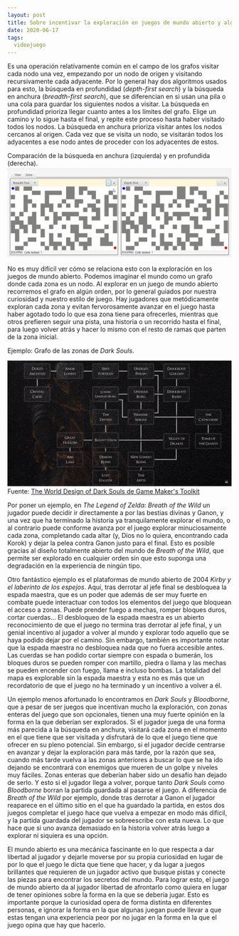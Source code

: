 ```yaml
---
layout: post
title: Sobre incentivar la exploración en juegos de mundo abierto y algoritmos para recorrer grafos 
date: 2020-06-17
tags:
  videojuego
---
```

Es una operación relativamente común en el campo de los grafos visitar cada nodo una vez, empezando por un nodo de origen y visitando recursivamente cada adyacente. Por lo general hay dos algoritmos usados para esto, la búsqueda en profundidad (*depth-first search*) y la búsqueda en anchura (*breadth-first search*), que se diferencian en si usan una pila o una cola para guardar los siguientes nodos a visitar. La búsqueda en profundidad prioriza llegar cuanto antes a los límites del grafo. Elige un camino y lo sigue hasta el final, y repite este proceso hasta haber visitado todos los nodos. La búsqueda en anchura prioriza visitar antes los nodos cercanos al origen. Cada vez que se visita un nodo, se visitarán todos los adyacentes a ese nodo antes de proceder con los adyacentes de estos.

Comparación de la búsqueda en anchura (izquierda) y en profundida (derecha).
![Comparación de algoritmos de recorrer grafo](/images/graph-traversal.gif)

No es muy difícil ver cómo se relaciona esto con la exploración en los juegos de mundo abierto. Podemos imaginar el mundo como un grafo donde cada zona es un nodo. Al explorar en un juego de mundo abierto recorremos el grafo en algún orden, por lo general guiados por nuestra curiosidad y nuestro estilo de juego. Hay jugadores que metódicamente exploran cada zona y evitan fervorosamente avanzar en el juego hasta haber agotado todo lo que esa zona tiene para ofrecerles, mientras que otros prefieren seguir una pista, una historia o un recorrido hasta el final, para luego volver atrás y hacer lo mismo con el resto de ramas que parten de la zona inicial.

Ejemplo: Grafo de las zonas de *Dark Souls*.

![Grafo de zonas de Dark Souls](/images/grafo-dark-souls-gmtk.png)
Fuente: [The World Design of Dark Souls de Game Maker's Toolkit](https://www.youtube.com/watch?v=QhWdBhc3Wjc)

Por poner un ejemplo, en *The Legend of Zelda: Breath of the Wild* un jugador puede decidir ir directamente a por las bestias divinas y Ganon, y una vez que ha terminado la historia ya tranquilamente explorar el mundo, o al contrario puede conforme avanza por el juego explorar minuciosamente cada zona, completando cada altar (y, Dios no lo quiera, encontrando cada Korok) y dejar la pelea contra Ganon justo para el final. Esto es posible gracias al diseño totalmente abierto del mundo de *Breath of the Wild*, que permite ser explorado en cualquier orden sin que esto suponga una degradación en la experiencia de ningún tipo.

Otro fantástico ejemplo es el plataformas de mundo abierto de 2004 *Kirby y el laberinto de los espejos*. Aquí, tras derrotar al jefe final se desbloquea la espada maestra, que es un poder que además de ser muy fuerte en combate puede interactuar con todos los elementos del juego que bloquean el acceso a zonas. Puede prender fuego a mechas, romper bloques duros, cortar cuerdas... El desbloqueo de la espada maestra es un abierto reconocimiento de que el juego no termina tras derrotar al jefe final, y un genial incentivo al jugador a volver al mundo y explorar todo aquello que se haya podido dejar por el camino. Sin embargo, también es importante notar que la espada maestra no desbloquea nada que no fuera accesible antes. Las cuerdas se han podido cortar siempre con espada o bumerán, los bloques duros se pueden romper con martillo, piedra o llama y las mechas se pueden encender con fuego, llama e incluso bombas. La totalidad del mapa es explorable sin la espada maestra y esta no es más que un recordatorio de que el juego no ha terminado y un incentivo a volver a él.

Un ejemplo menos afortunado lo encontramos en *Dark Souls* y *Bloodborne*, que a pesar de ser juegos que incentivan mucho la exploración, con zonas enteras del juego que son opcionales, tienen una muy fuerte opinión en la forma en la que deberían ser explorados. Si el jugador juega de una forma más parecida a la búsqueda en anchura, visitará cada zona en el momento en el que tiene que ser visitada y disfrutará de lo que el juego tiene que ofrecer en su pleno potencial. Sin embargo, si el jugador decide centrarse en avanzar y dejar la exploración para más tarde, por la razón que sea, cuando más tarde vuelva a las zonas anteriores a buscar lo que se ha ido dejando se encontrará con enemigos que mueren de un golpe y niveles muy fáciles. Zonas enteras que deberían haber sido un desafío han dejado de serlo. Y esto si el jugador llega a volver, porque tanto *Dark Souls* como *Bloodborne* borran la partida guardada al pasarse el juego. A diferencia de *Breath of the Wild* por ejemplo, donde tras derrotar a Ganon el jugador reaparece en el último sitio en el que ha guardado la partida, en estos dos juegos completar el juego hace que vuelva a empezar en modo más difícil, y la partida guardada del jugador se sobreescribe con esta nueva. Lo que hace que si uno avanza demasiado en la historia volver atrás luego a explorar ni siquiera es una opción.

El mundo abierto es una mecánica fascinante en lo que respecta a dar libertad al jugador y dejarle moverse por su propia curiosidad en lugar de por lo que el juego le dicta que tiene que hacer, y da lugar a juegos brillantes que requieren de un jugador activo que busque pistas y conecte las piezas para encontrar los secretos del mundo. Para lograr esto, el juego de mundo abierto da al jugador libertad de afrontarlo como quiera en lugar de tener opiniones sobre la forma en la que se debería jugar. Esto es importante porque la curiosidad opera de forma distinta en diferentes personas, e ignorar la forma en la que algunas juegan puede llevar a que estas tengan una experiencia peor por no jugar en la forma en la que el juego opina que hay que hacerlo.

